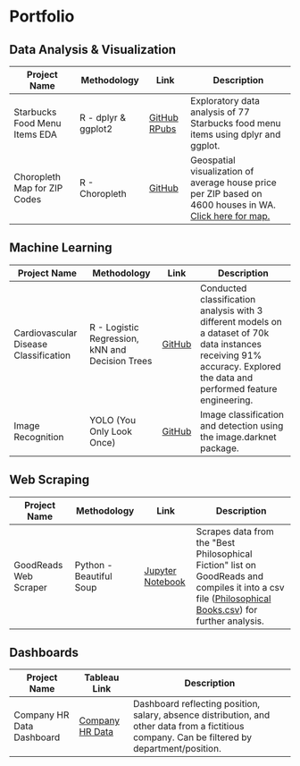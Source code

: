 # Portfolio
## Data Analysis & Visualization

| Project Name  | Methodology   | Link | Description | 
| ------------- | ------------- |------|-------------|
| Starbucks Food Menu Items EDA | R - dplyr & ggplot2| [GitHub](https://github.com/estrati1806/R_Projects/blob/main/SbuxEDA.Rmd) [RPubs](https://rpubs.com/emistrati/StarbucksEDA) | Exploratory data analysis of 77 Starbucks food menu items using dplyr and ggplot. |
| Choropleth Map for ZIP Codes | R - Choropleth | [GitHub](https://github.com/estrati1806/estrati_portfolio/blob/main/House_Price_Prediction/Choropleth%20Map%20in%20R.R) | Geospatial visualization of average house price per ZIP based on 4600 houses in WA. [Click here for map.](https://github.com/estrati1806/estrati_portfolio/blob/main/House_Price_Prediction/Choropleth%20Map%20-%20Average%20House%20Price%20per%20ZIP%20Code.png)|

## Machine Learning

| Project Name | Methodology | Link | Description |
|--------------|-------------|-------|------------|
|Cardiovascular Disease Classification | R - Logistic Regression, kNN and Decision Trees | [GitHub](https://github.com/estrati1806/estrati_portfolio/blob/main/Cardiovascular_Disease_Classification/Cardiovascular%20Disease%20Classification.R) | Conducted classification analysis with 3 different models on a dataset of 70k data instances receiving 91% accuracy. Explored the data and performed feature engineering. |
|Image Recognition|YOLO (You Only Look Once) | [GitHub](https://github.com/estrati1806/estrati_portfolio/blob/main/YOLO%20Image%20Detection%20-%20Cat%20Image.R)| Image classification and detection using the image.darknet package.|

## Web Scraping

| Project Name  |Methodology | Link   | Description  |
|---------------|---------|--------|--------------|
|GoodReads Web Scraper | Python - Beautiful Soup | [Jupyter Notebook](https://github.com/estrati1806/estrati_portfolio/blob/main/GoodReads_WebScraping_Python/GoodReads%20Web%20Scraping.ipynb) | Scrapes data from the "Best Philosophical Fiction" list on GoodReads and compiles it into a csv file ([Philosophical Books.csv](GoodReads_Web_Scraping/philosophical_books.csv)) for further analysis. |

## Dashboards
| Project Name  | Tableau Link  | Description | 
| ------------- | ------------- |-------------|
|Company HR Data Dashboard | [Company HR Data](https://public.tableau.com/app/profile/emi.strati/viz/HRAnalytics-FilteringonPosition/StructureSalarySatisfactionEngagement) | Dashboard reflecting position, salary, absence distribution, and other data from a fictitious company. Can be filtered by department/position. |
